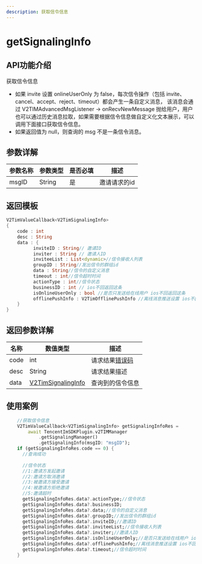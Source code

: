 ```yaml
---
description: 获取信令信息
---
```


# getSignalingInfo

## API功能介绍

获取信令信息

* 如果 invite 设置 onlineUserOnly 为 false，每次信令操作（包括 invite、cancel、accept、reject、timeout）都会产生一条自定义消息， 该消息会通过 V2TIMAdvancedMsgListener -> onRecvNewMessage 抛给用户，用户也可以通过历史消息拉取，如果需要根据信令信息做自定义化文本展示，可以调用下面接口获取信令信息。
* 如果返回值为 null，则查询的 msg 不是一条信令消息。

## 参数详解

| 参数名称  | 参数类型   | 是否必填 | 描述      |
| ----- | ------ | ---- | ------- |
| msgID | String | 是    | 邀请请求的id |

## 返回模板

```dart
V2TimValueCallback<V2TimSignalingInfo>
{
    code : int
    desc : String
    data : {
          inviteID : String// 邀请ID
          inviter : String // 邀请人ID
          inviteeList : List<dynamic>//信令接收人列表
          groupID : String//发出信令的群组id
          data : String//信令的自定义消息
          timeout : int//信令超时时间
          actionType : int//信令状态
          businessID : int // ios不回返回这条
          isOnlineUserOnly : bool //是否只发送给在线用户 ios不回返回这条
          offlinePushInfo : V2TimOfflinePushInfo //离线消息推送设置 ios不回返回这条
    }
}
```

## 返回参数详解

| 名称   | 数值类型                                                    | 描述                                                             |
| ---- | ------------------------------------------------------- | -------------------------------------------------------------- |
| code | int                                                     | 请求结果[错误码](https://cloud.tencent.com/document/product/269/1671) |
| desc | String                                                  | 请求结果描述                                                         |
| data | [V2TimSignalingInfo](../../class/v2timsignalinginfo.md) | 查询到的信令信息                                                       |

## 使用案例  &#x20;

```dart
    //获取信令信息
    V2TimValueCallback<V2TimSignalingInfo> getSignalingInfoRes =
        await TencentImSDKPlugin.v2TIMManager
            .getSignalingManager()
            .getSignalingInfo(msgID: "msgID");
    if (getSignalingInfoRes.code == 0) {
      //查询成功
      
      //信令状态
      //1:邀请方发起邀请
      //2:邀请方取消邀请
      //3:被邀请方接受邀请
      //4:被邀请方拒绝邀请
      //5:邀请超时
      getSignalingInfoRes.data?.actionType;//信令状态
      getSignalingInfoRes.data?.businessID;
      getSignalingInfoRes.data?.data;//信令的自定义消息
      getSignalingInfoRes.data?.groupID;//发出信令的群组id
      getSignalingInfoRes.data?.inviteID;//邀请ID
      getSignalingInfoRes.data?.inviteeList;//信令接收人列表
      getSignalingInfoRes.data?.inviter;//邀请人ID
      getSignalingInfoRes.data?.isOnlineUserOnly;//是否只发送给在线用户 ios不回返回这条
      getSignalingInfoRes.data?.offlinePushInfo;//离线消息推送设置 ios不回返回这条
      getSignalingInfoRes.data?.timeout;//信令超时时间
    }
```
